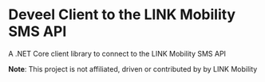 # Deveel Client to the LINK Mobility SMS API
A .NET Core client library to connect to the LINK Mobility SMS API

**Note**: This project is not affiliated, driven or contributed by by LINK Mobility
